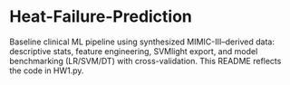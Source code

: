 # Heat-Failure-Prediction
Baseline clinical ML pipeline using synthesized MIMIC-III–derived data: descriptive stats, feature engineering, SVMlight export, and model benchmarking (LR/SVM/DT) with cross-validation. This README reflects the code in HW1.py.
